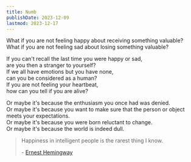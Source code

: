 ```yaml
---
title: Numb
publishDate: 2023-12-09
lastmod: 2023-12-17
---
```


What if you are not feeling happy about receiving something valuable?<br/>
What if you are not feeling sad about losing something valuable?<br/>

If you can't recall the last time you were happy or sad,<br/>
are you then a stranger to yourself?<br/>
If we all have emotions but you have none,<br/>
can you be considered as a human?<br/>
If you are not feeling your heartbeat,<br/>
how can you tell if you are alive?<br/>

Or maybe it's because the enthusiasm you once had was denied.<br/>
Or maybe it's because you want to make sure that the person or object meets your expectations.<br/>
Or maybe it's because you were born reluctant to change.<br/>
Or maybe it's because the world is indeed dull.<br/>

> Happiness in intelligent people is the rarest thing I know.
>
> \- [Ernest Hemingway](https://www.goodreads.com/quotes/2981-happiness-in-intelligent-people-is-the-rarest-thing-i-know)
